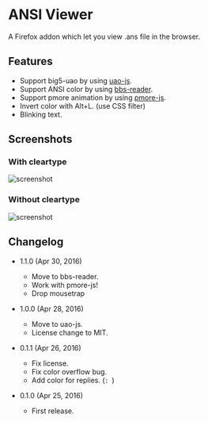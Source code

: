 ANSI Viewer
===========

A Firefox addon which let you view .ans file in the browser.

Features
--------

* Support big5-uao by using [uao-js](https://github.com/eight04/uao-js).
* Support ANSI color by using [bbs-reader](https://github.com/eight04/bbs-reader).
* Support pmore animation by using [pmore-js](https://github.com/eight04/pmore-js).
* Invert color with Alt+L. (use CSS filter)
* Blinking text.

Screenshots
-----------

### With cleartype

![screenshot](http://i.imgur.com/FS5ch99.png)

### Without cleartype

![screenshot](http://i.imgur.com/s1uUlLH.png)

Changelog
---------

* 1.1.0 (Apr 30, 2016)

	- Move to bbs-reader.
	- Work with pmore-js!
	- Drop mousetrap

* 1.0.0 (Apr 28, 2016)

	- Move to uao-js.
	- License change to MIT.

* 0.1.1 (Apr 26, 2016)
    
    - Fix license.
    - Fix color overflow bug.
    - Add color for replies. (`: `)
    
* 0.1.0 (Apr 25, 2016)

    - First release.

